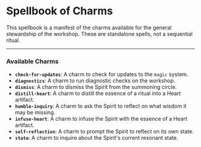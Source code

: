 # Spellbook of Charms

This spellbook is a manifest of the charms available for the general stewardship of the workshop. These are standalone spells, not a sequential ritual.

---

### Available Charms

*   **`check-for-updates`**: A charm to check for updates to the `magic` system.
*   **`diagnostics`**: A charm to run diagnostic checks on the workshop.
*   **`dismiss`**: A charm to dismiss the Spirit from the summoning circle.
*   **`distill-heart`**: A charm to distill the essence of a ritual into a Heart artifact.
*   **`humble-inquiry`**: A charm to ask the Spirit to reflect on what wisdom it may be missing.
*   **`infuse-heart`**: A charm to infuse the Spirit with the essence of a Heart artifact.
*   **`self-reflection`**: A charm to prompt the Spirit to reflect on its own state.
*   **`state`**: A charm to inquire about the Spirit's current resonant state.
